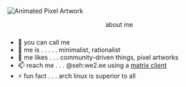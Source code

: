 ![Animated Pixel Artwork](https://i.imgur.com/kiLrq4E.gif)

<div align="center">
  about me
</div>

###

- 👋 you can call me 
- 👀 me is . . . . . minimalist, rationalist
- 🌱 me likes . . .  community-driven things, pixel artworks
- 📫 reach me . . .  @seh:we2.ee using a [matrix client](https://matrix.org/clients/)
- ⚡ fun fact . . .  arch linux is superior to all

<!---
sehairo/sehairo is a ✨ special ✨ repository because its `README.md` (this file) appears on your GitHub profile.
You can click the Preview link to take a look at your changes.
--->
